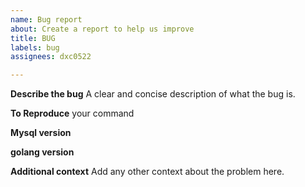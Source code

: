 ```yaml
---
name: Bug report
about: Create a report to help us improve
title: BUG
labels: bug
assignees: dxc0522

---
```


**Describe the bug**
A clear and concise description of what the bug is.

**To Reproduce**
your command

**Mysql version**

**golang version**





**Additional context**
Add any other context about the problem here.
